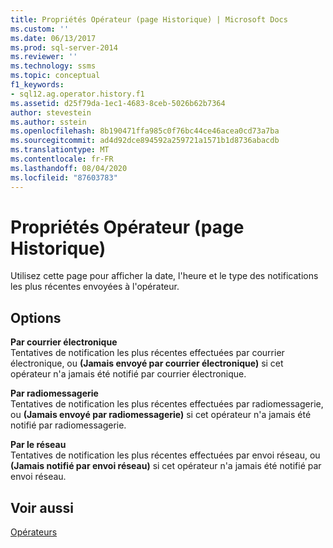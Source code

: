```yaml
---
title: Propriétés Opérateur (page Historique) | Microsoft Docs
ms.custom: ''
ms.date: 06/13/2017
ms.prod: sql-server-2014
ms.reviewer: ''
ms.technology: ssms
ms.topic: conceptual
f1_keywords:
- sql12.ag.operator.history.f1
ms.assetid: d25f79da-1ec1-4683-8ceb-5026b62b7364
author: stevestein
ms.author: sstein
ms.openlocfilehash: 8b190471ffa985c0f76bc44ce46acea0cd73a7ba
ms.sourcegitcommit: ad4d92dce894592a259721a1571b1d8736abacdb
ms.translationtype: MT
ms.contentlocale: fr-FR
ms.lasthandoff: 08/04/2020
ms.locfileid: "87603783"
---
```

# <a name="operator-properties-history-page"></a>Propriétés Opérateur (page Historique)
  Utilisez cette page pour afficher la date, l'heure et le type des notifications les plus récentes envoyées à l'opérateur.  
  
## <a name="options"></a>Options  
 **Par courrier électronique**  
 Tentatives de notification les plus récentes effectuées par courrier électronique, ou **(Jamais envoyé par courrier électronique)** si cet opérateur n'a jamais été notifié par courrier électronique.  
  
 **Par radiomessagerie**  
 Tentatives de notification les plus récentes effectuées par radiomessagerie, ou **(Jamais envoyé par radiomessagerie)** si cet opérateur n'a jamais été notifié par radiomessagerie.  
  
 **Par le réseau**  
 Tentatives de notification les plus récentes effectuées par envoi réseau, ou **(Jamais notifié par envoi réseau)** si cet opérateur n'a jamais été notifié par envoi réseau.  
  
## <a name="see-also"></a>Voir aussi  
 [Opérateurs](operators.md)  
  
  
